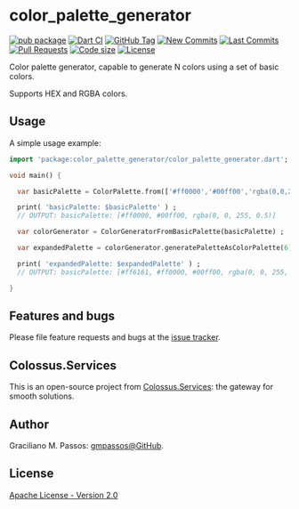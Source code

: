 # color_palette_generator

[![pub package](https://img.shields.io/pub/v/color_palette_generator.svg?logo=dart&logoColor=00b9fc)](https://pub.dartlang.org/packages/color_palette_generator)
[![Dart CI](https://github.com/Colossus-Services/color_palette_generator/actions/workflows/dart.yml/badge.svg?branch=master)](https://github.com/Colossus-Services/color_palette_generator/actions/workflows/dart.yml)
[![GitHub Tag](https://img.shields.io/github/v/tag/Colossus-Services/color_palette_generator?logo=git&logoColor=white)](https://github.com/Colossus-Services/color_palette_generator/releases)
[![New Commits](https://img.shields.io/github/commits-since/Colossus-Services/color_palette_generator/latest?logo=git&logoColor=white)](https://github.com/Colossus-Services/color_palette_generator/network)
[![Last Commits](https://img.shields.io/github/last-commit/Colossus-Services/color_palette_generator?logo=git&logoColor=white)](https://github.com/Colossus-Services/color_palette_generator/commits/master)
[![Pull Requests](https://img.shields.io/github/issues-pr/Colossus-Services/color_palette_generator?logo=github&logoColor=white)](https://github.com/Colossus-Services/color_palette_generator/pulls)
[![Code size](https://img.shields.io/github/languages/code-size/Colossus-Services/color_palette_generator?logo=github&logoColor=white)](https://github.com/Colossus-Services/color_palette_generator)
[![License](https://img.shields.io/github/license/Colossus-Services/color_palette_generator?logo=open-source-initiative&logoColor=green)](https://github.com/Colossus-Services/color_palette_generator/blob/master/LICENSE)

Color palette generator, capable to generate N colors using a set of basic colors.

Supports HEX and RGBA colors.

## Usage

A simple usage example:

```dart
import 'package:color_palette_generator/color_palette_generator.dart';

void main() {

  var basicPalette = ColorPalette.from(['#ff0000','#00ff00','rgba(0,0,255, 0.50)']) ;

  print( 'basicPalette: $basicPalette' ) ;
  // OUTPUT: basicPalette: [#ff0000, #00ff00, rgba(0, 0, 255, 0.5)]

  var colorGenerator = ColorGeneratorFromBasicPalette(basicPalette) ;

  var expandedPalette = colorGenerator.generatePaletteAsColorPalette(6) ;

  print( 'expandedPalette: $expandedPalette' ) ;
  // OUTPUT: basicPalette: [#ff6161, #ff0000, #00ff00, rgba(0, 0, 255, 0.5), #a80000, #00a800]

}

```


## Features and bugs

Please file feature requests and bugs at the [issue tracker][tracker].

[tracker]: https://github.com/Colossus-Services/color_palette_generator/issues

## Colossus.Services

This is an open-source project from [Colossus.Services][colossus]:
the gateway for smooth solutions.

[colossus]: https://colossus.services/

## Author

Graciliano M. Passos: [gmpassos@GitHub][gmpassos_github].

[gmpassos_github]: https://github.com/gmpassos

## License

[Apache License - Version 2.0][apache_license]

[apache_license]: https://www.apache.org/licenses/LICENSE-2.0.txt
